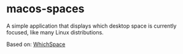 # macos-spaces

A simple application that displays which desktop space is currently focused, like many Linux distributions.



Based on: [WhichSpace](https://github.com/gechr/WhichSpace)
